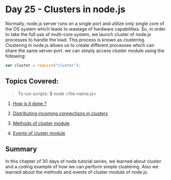 # Day 25 - Clusters in node.js

Normally, node.js server runs on a single port and utilize only single core of the OS system which leads to wastage of hardware capabilities. So, in order to take the full use of multi-core system, we launch cluster of node.js processes to handle the load. This process is known as clustering. Clustering in node.js allows us to create different processes which can share the same server port. we can simply access cluster module using the following:

```js
var cluster = require("cluster");
```

## Topics Covered:

> To run scripts: \$ node <file-name.js>

1. [How is it done ?]()

2. [Distributing incoming connections in clusters]()

3. [Methods of cluster module]()

4. [Events of cluster module]()

## Summary

In this chapter of 30 days of node tutorial series, we learned about cluster and a coding example of how we can perform simple clustering. Also we learned about the methods and events of cluster module of node.js.
